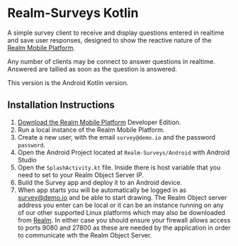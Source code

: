 # Realm-Surveys Kotlin

A simple survey client to receive and display questions entered in realtime and save user responses, designed to show the reactive nature of the [Realm Mobile Platform](https://realm.io/news/introducing-realm-mobile-platform/).

Any number of clients may be connect to answer questions in realtime.  Answered are tallied as soon as the question is answered.

This version is the Android Kotlin version.

## Installation Instructions

1. [Download the Realm Mobile Platform](https://realm.io/docs/realm-mobile-platform/get-started/) Developer Edition.
2. Run a local instance of the Realm Mobile Platform.
3. Create a new user, with the email `survey@demo.io` and the password `password`.
4. Open the Android Project located at `Realm-Surveys/Android` with Android Studio
5. Open the `SplashActivity.kt` file.  Inside there is host variable that you need to set to your Realm Object Server IP.
6. Build the Survey app and deploy it to an Android device.
7. When app starts you will be automatically be logged in as survey@demo.io and be able to start drawing. The Realm Object server address you enter can be local or it can be an instance running on any of our other supported Linux platforms which may also be downloaded from [Realm](https://realm.io). In either case you should ensure your firewall allows access to ports 9080 and 27800 as these are needed by the application in order to communicate wth the Realm Object Server.
